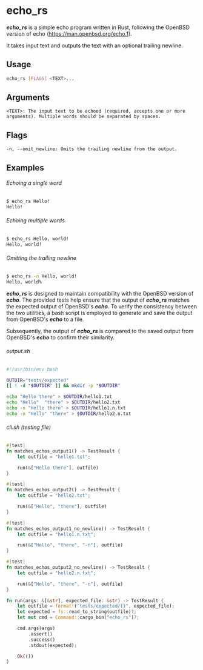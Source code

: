 # echo_rs

***echo_rs*** is a simple echo program written in Rust, following the OpenBSD version of echo (https://man.openbsd.org/echo.1).

It takes input text and outputs the text with an optional trailing newline.

## Usage

```bash
echo_rs [FLAGS] <TEXT>...
```

## Arguments
    <TEXT>: The input text to be echoed (required, accepts one or more arguments). Multiple words should be separated by spaces.

## Flags
    -n, --omit_newline: Omits the trailing newline from the output.

## Examples

###### Echoing a single word
```bash
$ echo_rs Hello!
Hello!
```
###### Echoing multiple words
```bash
$ echo_rs Hello, world!
Hello, world!
```
###### Omitting the trailing newline
```bash
$ echo_rs -n Hello, world!
Hello, world%
```

***echo_rs*** is designed to maintain compatibility with the OpenBSD version of ***echo***. 
The provided tests help ensure that the output of ***echo_rs*** matches the expected output of OpenBSD's ***echo***.
To verify the consistency between the two utilities, a bash script is employed to generate and save the output from OpenBSD's ***echo*** to a file.

Subsequently, the output of ***echo_rs*** is compared to the saved output from OpenBSD's ***echo*** to confirm their similarity.

###### output.sh
```bash
#!/usr/bin/env bash

OUTDIR="tests/expected"
[[ ! -d "$OUTDIR" ]] && mkdir -p "$OUTDIR"

echo "Hello there" > $OUTDIR/hello1.txt
echo "Hello"  "there" > $OUTDIR/hello2.txt
echo -n "Hello there" > $OUTDIR/hello1.n.txt
echo -n "Hello" "there" > $OUTDIR/hello2.n.txt
```

###### cli.sh (testing file)
```rust
#[test]
fn matches_echos_output1() -> TestResult {
    let outfile = "hello1.txt";

    run(&["Hello there"], outfile)
}

#[test]
fn matches_echos_output2() -> TestResult {
    let outfile = "hello2.txt";

    run(&["Hello", "there"], outfile)
}

#[test]
fn matches_echos_output1_no_newline() -> TestResult {
    let outfile = "hello1.n.txt";

    run(&["Hello", "there", "-n"], outfile)
}

#[test]
fn matches_echos_output2_no_newline() -> TestResult {
    let outfile = "hello2.n.txt";

    run(&["Hello", "there", "-n"], outfile)
}

fn run(args: &[&str], expected_file: &str) -> TestResult {
    let outfile = format!("tests/expected/{}", expected_file);
    let expected = fs::read_to_string(outfile)?;
    let mut cmd = Command::cargo_bin("echo_rs")?;

    cmd.args(args)
        .assert()
        .success()
        .stdout(expected);

    Ok(())
}
```